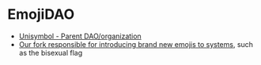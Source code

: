 #  EmojiDAO

* [Unisymbol - Parent DAO/organization](https://github.com/Unisymbol)
* [Our fork responsible for introducing brand new emojis to systems](https://github.com/TheEmojiDAO/noto-emoji), such as the bisexual flag

